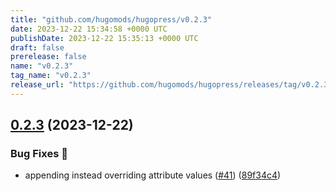 ```yaml
---
title: "github.com/hugomods/hugopress/v0.2.3"
date: 2023-12-22 15:34:58 +0000 UTC
publishDate: 2023-12-22 15:35:13 +0000 UTC
draft: false
prerelease: false
name: "v0.2.3"
tag_name: "v0.2.3"
release_url: "https://github.com/hugomods/hugopress/releases/tag/v0.2.3"
---
```


## [0.2.3](https://github.com/hugomods/hugopress/compare/v0.2.2...v0.2.3) (2023-12-22)


### Bug Fixes 🐞

* appending instead overriding attribute values ([#41](https://github.com/hugomods/hugopress/issues/41)) ([89f34c4](https://github.com/hugomods/hugopress/commit/89f34c471af4b149f65980a67472b8935dbd3c94))
